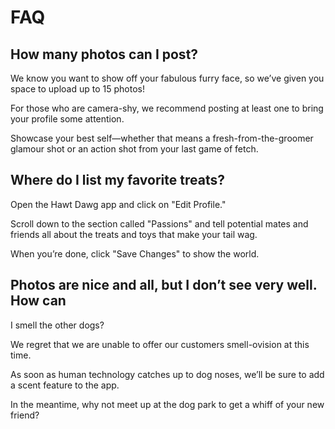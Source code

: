 # FAQ

## How many photos can I post?

We know you want to show off your fabulous furry face, so we’ve given you
space to upload up to 15 photos!

For those who are camera-shy, we recommend posting at least one to bring
your profile some attention.

Showcase your best self—whether that means a fresh-from-the-groomer glamour
shot or an action shot from your last game of fetch.

## Where do I list my favorite treats?

Open the Hawt Dawg app and click on "Edit Profile."

Scroll down to the section called "Passions" and tell
potential mates and friends all about the treats and toys
that make your tail wag.

When you’re done, click "Save Changes" to show the world.

## Photos are nice and all, but I don’t see very well. How can
I smell the other dogs?

We regret that we are unable to offer our customers smell-ovision at this time.

As soon as human technology catches up to dog noses, we’ll be
sure to add a scent feature to the app.

In the meantime, why not meet up at the dog park to get a whiff
of your new friend?